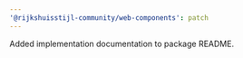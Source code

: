 ```yaml
---
'@rijkshuisstijl-community/web-components': patch
---
```


Added implementation documentation to package README.
